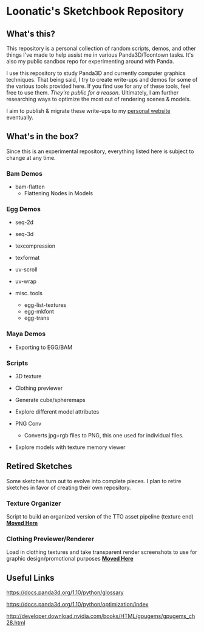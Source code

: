 # Loonatic's Sketchbook Repository

## What's this?

This repository is a personal collection of random scripts, demos, and other things I've made to help assist me in various Panda3D/Toontown tasks. It's also my public sandbox repo for experimenting around with Panda.

I use this repository to study Panda3D and currently computer graphics techniques. That being said, I try to create write-ups and demos for some of the various tools provided here. If you find use for any of these tools, feel free to use them. *They're public for a reason.* Ultimately, I am further researching ways to optimize the most out of rendering scenes & models.

I aim to publish & migrate these write-ups to my [personal website](https://loonatic.pro/tutorials) eventually.

## What's in the box?

Since this is an experimental repository, everything listed here is subject to change at any time.

### Bam Demos

* bam-flatten
    * Flattening Nodes in Models

### Egg Demos

* seq-2d

* seq-3d

* texcompression

* texformat

* uv-scroll

* uv-wrap

* misc. tools
    * egg-list-textures
    * egg-mkfont
    * egg-trans

### Maya Demos

* Exporting to EGG/BAM

### Scripts
* 3D texture

* Clothing previewer

* Generate cube/spheremaps

* Explore different model attributes

*  PNG Conv
    * Converts jpg+rgb files to PNG, this one used for individual files.

* Explore models with texture memory viewer



## Retired Sketches

Some sketches turn out to evolve into complete pieces. I plan to retire sketches in favor of creating their own repository.

### Texture Organizer
Script to build an organized version of the TTO asset pipeline (texture end)
[**Moved Here**](https://github.com/P3DCAT/SpotifyTextureOrganizer)

### Clothing Previewer/Renderer
Load in clothing textures and take transparent render screenshots to use for graphic design/promotional purposes
[**Moved Here**](https://github.com/loonaticx/ClothingPreview)


## Useful Links
https://docs.panda3d.org/1.10/python/glossary

https://docs.panda3d.org/1.10/python/optimization/index

http://developer.download.nvidia.com/books/HTML/gpugems/gpugems_ch28.html